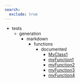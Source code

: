 ```yaml
---
search:
  exclude: true
---
```


- tests
    - generation
        - markdown
            - functions
                - documented
                    - [MyClass1](tests/generation/markdown/functions/documented/MyClass1.md)
                    - [myFunction1](tests/generation/markdown/functions/documented/myFunction1.md)
                    - [myFunction2](tests/generation/markdown/functions/documented/myFunction2.md)
                    - [myFunction3](tests/generation/markdown/functions/documented/myFunction3.md)
                    - [myFunction4](tests/generation/markdown/functions/documented/myFunction4.md)
